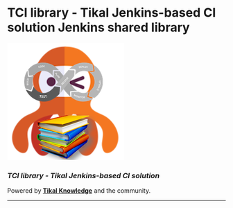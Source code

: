 # TCI library - Tikal Jenkins-based CI solution Jenkins shared library
![tci-library](src/resources/images/tci-library.png)

### ***TCI library - Tikal Jenkins-based CI solution***

Powered by **[Tikal Knowledge](http://www.tikalk.com)** and the community.
<hr/>

